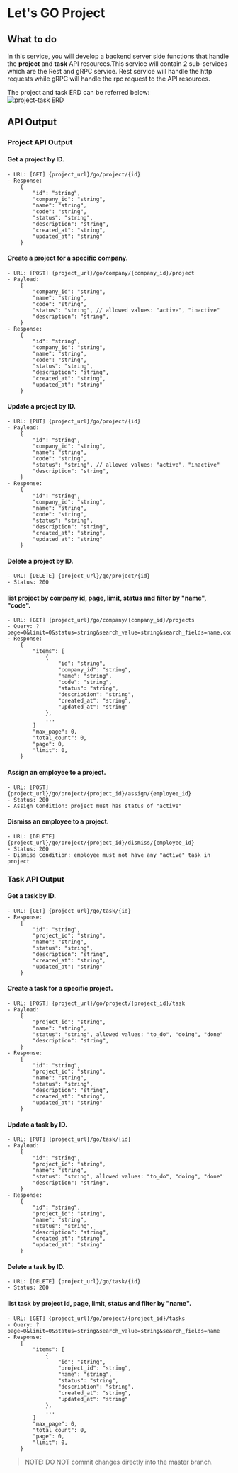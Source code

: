 # Let's GO Project

## What to do
In this service, you will develop a backend server side functions that handle the **project** and **task** API
resources.This service will contain 2 sub-services which are the Rest and gRPC service.
Rest service will handle the http requests while gRPC will handle the rpc request to the API resources.

The project and task ERD can be referred below: \
![project-task ERD](./asset/project-task.png)

## API Output
### Project API Output
#### Get a project by ID.
    - URL: [GET] {project_url}/go/project/{id}
    - Response:
        {
            "id": "string",
            "company_id": "string",
            "name": "string",
            "code": "string",
            "status": "string",
            "description": "string",
            "created_at": "string",
            "updated_at": "string"
        }
#### Create a project for a specific company.
    - URL: [POST] {project_url}/go/company/{company_id}/project
    - Payload:
        {
            "company_id": "string",
            "name": "string",
            "code": "string",
            "status": "string", // allowed values: "active", "inactive"
            "description": "string",
        }
    - Response:
        {
            "id": "string",
            "company_id": "string",
            "name": "string",
            "code": "string",
            "status": "string",
            "description": "string",
            "created_at": "string",
            "updated_at": "string"
        }
#### Update a project by ID.
    - URL: [PUT] {project_url}/go/project/{id}
    - Payload:
        {
            "id": "string",
            "company_id": "string",
            "name": "string",
            "code": "string",
            "status": "string", // allowed values: "active", "inactive"
            "description": "string",
        }
    - Response:
        {
            "id": "string",
            "company_id": "string",
            "name": "string",
            "code": "string",
            "status": "string",
            "description": "string",
            "created_at": "string",
            "updated_at": "string"
        }
#### Delete a project by ID.
    - URL: [DELETE] {project_url}/go/project/{id}
    - Status: 200
#### list project by company id, page, limit, status and filter by "name", "code".
    - URL: [GET] {project_url}/go/company/{company_id}/projects
    - Query: ?page=0&limit=0&status=string&search_value=string&search_fields=name,code
    - Response:
        {
            "items": [
                {
                    "id": "string",
                    "company_id": "string",
                    "name": "string",
                    "code": "string",
                    "status": "string",
                    "description": "string",
                    "created_at": "string",
                    "updated_at": "string"
                },
                ...
            ]
            "max_page": 0,
            "total_count": 0,
            "page": 0,
            "limit": 0,
        }
#### Assign an employee to a project.
    - URL: [POST] {project_url}/go/project/{project_id}/assign/{employee_id}
    - Status: 200
    - Assign Condition: project must has status of "active"
#### Dismiss an employee to a project.
    - URL: [DELETE] {project_url}/go/project/{project_id}/dismiss/{employee_id}
    - Status: 200
    - Dismiss Condition: employee must not have any "active" task in project


### Task API Output
#### Get a task by ID.
    - URL: [GET] {project_url}/go/task/{id}
    - Response:
        {
            "id": "string",
            "project_id": "string",
            "name": "string",
            "status": "string",
            "description": "string",
            "created_at": "string",
            "updated_at": "string"
        }
#### Create a task for a specific project.
    - URL: [POST] {project_url}/go/project/{project_id}/task
    - Payload:
        {
            "project_id": "string",
            "name": "string",
            "status": "string", allowed values: "to_do", "doing", "done"
            "description": "string",
        }
    - Response:
        {
            "id": "string",
            "project_id": "string",
            "name": "string",
            "status": "string",
            "description": "string",
            "created_at": "string",
            "updated_at": "string"
        }
#### Update a task by ID.
    - URL: [PUT] {project_url}/go/task/{id}
    - Payload:
        {
            "id": "string",
            "project_id": "string",
            "name": "string",
            "status": "string", allowed values: "to_do", "doing", "done"
            "description": "string",
        }
    - Response:
        {
            "id": "string",
            "project_id": "string",
            "name": "string",
            "status": "string",
            "description": "string",
            "created_at": "string",
            "updated_at": "string"
        }
#### Delete a task by ID.
    - URL: [DELETE] {project_url}/go/task/{id}
    - Status: 200
#### list task by project id, page, limit, status and filter by "name".
    - URL: [GET] {project_url}/go/project/{project_id}/tasks
    - Query: ?page=0&limit=0&status=string&search_value=string&search_fields=name
    - Response:
        {
            "items": [
                {
                    "id": "string",
                    "project_id": "string",
                    "name": "string",
                    "status": "string",
                    "description": "string",
                    "created_at": "string",
                    "updated_at": "string"
                },
                ...
            ]
            "max_page": 0,
            "total_count": 0,
            "page": 0,
            "limit": 0,
        }
> NOTE: DO NOT commit changes directly into the master branch.